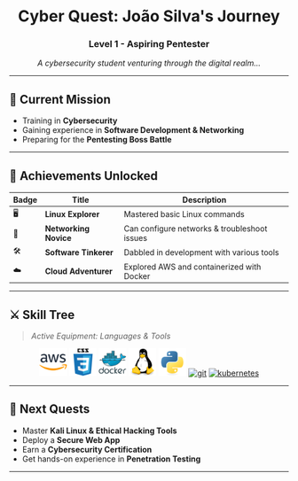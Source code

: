 <div align="center">
  <h1>Cyber Quest: João Silva's Journey</h1>
  <h3>Level 1 - Aspiring Pentester</h3>
  <p><i>A cybersecurity student venturing through the digital realm...</i></p>
</div>

---

## 🏹 Current Mission
- Training in **Cybersecurity**  
- Gaining experience in **Software Development & Networking**  
- Preparing for the **Pentesting Boss Battle**  

---

## 📜 Achievements Unlocked  
| Badge | Title | Description |
|-------|-------|-------------|
| 🖥️ | **Linux Explorer** | Mastered basic Linux commands |
| 🔌 | **Networking Novice** | Can configure networks & troubleshoot issues |
| 🛠️ | **Software Tinkerer** | Dabbled in development with various tools |
| ☁️ | **Cloud Adventurer** | Explored AWS and containerized with Docker |

---

## ⚔️ Skill Tree  
> *Active Equipment: Languages & Tools*

<p align="center">
  <a href="https://aws.amazon.com"><img src="https://raw.githubusercontent.com/devicons/devicon/master/icons/amazonwebservices/amazonwebservices-original-wordmark.svg" alt="aws" width="50" height="50"/></a>
  <a href="https://www.w3schools.com/css/"><img src="https://raw.githubusercontent.com/devicons/devicon/master/icons/css3/css3-original-wordmark.svg" alt="css3" width="50" height="50"/></a>
  <a href="https://www.docker.com/"><img src="https://raw.githubusercontent.com/devicons/devicon/master/icons/docker/docker-original-wordmark.svg" alt="docker" width="50" height="50"/></a>
  <a href="https://www.linux.org/"><img src="https://raw.githubusercontent.com/devicons/devicon/master/icons/linux/linux-original.svg" alt="linux" width="50" height="50"/></a>
  <a href="https://www.python.org"><img src="https://raw.githubusercontent.com/devicons/devicon/master/icons/python/python-original.svg" alt="python" width="50" height="50"/></a>
  <a href="https://git-scm.com/"><img src="https://www.vectorlogo.zone/logos/git-scm/git-scm-icon.svg" alt="git" width="50" height="50"/></a>
  <a href="https://www.kubernetes.io"><img src="https://www.vectorlogo.zone/logos/kubernetes/kubernetes-icon.svg" alt="kubernetes" width="50" height="50"/></a>
</p>

---

## 📌 Next Quests  
- Master **Kali Linux & Ethical Hacking Tools**  
- Deploy a **Secure Web App**  
- Earn a **Cybersecurity Certification**  
- Get hands-on experience in **Penetration Testing**  

---

